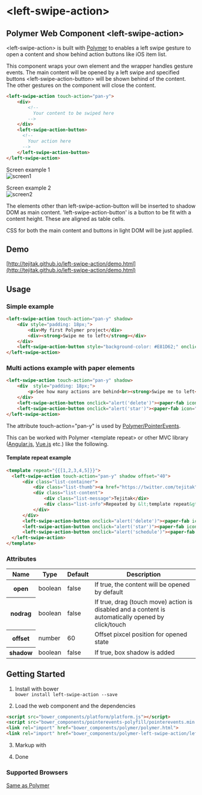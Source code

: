# &lt;left-swipe-action&gt;

## Polymer Web Component &lt;left-swipe-action&gt;

&lt;left-swipe-action&gt; is built with [Polymer](http://www.polymer-project.org/) to enables a left swipe gesture to open a content and show behind action buttons like iOS item list.

This component wraps your own element and the wrapper handles gesture events. The main content will be opened by a left swipe and specified buttons &lt;left-swipe-action-button&gt; will be shown behind of the content. The other gestures on the component will close the content.

```html
<left-swipe-action touch-action="pan-y">
    <div>
        <!-- 
          Your content to be swiped here
        -->
    </div>
    <left-swipe-action-button>
      <!-- 
        Your action here
      -->
    </left-swipe-action-button>
</left-swipe-action>
```

Screen example 1  
![screen1](http://www.tejitak.com/blog/wp-content/uploads/2014/08/%E3%82%B9%E3%82%AF%E3%83%AA%E3%83%BC%E3%83%B3%E3%82%B7%E3%83%A7%E3%83%83%E3%83%88-2014-08-07-12.10.16.png)


Screen example 2  
![screen2](http://www.tejitak.com/blog/wp-content/uploads/2014/08/%E3%82%B9%E3%82%AF%E3%83%AA%E3%83%BC%E3%83%B3%E3%82%B7%E3%83%A7%E3%83%83%E3%83%88-2014-08-07-12.04.19.png)


The elements other than left-swipe-action-button will be inserted to shadow DOM as main content.
'left-swipe-action-button' is a button to be fit with a content height. These are aligned as table cells.

CSS for both the main content and buttons in light DOM will be just applied.

## Demo
[http://tejitak.github.io/left-swipe-action/demo.html](http://tejitak.github.io/left-swipe-action/demo.html)

## Usage

### Simple example
```html
<left-swipe-action touch-action="pan-y" shadow>
    <div style="padding: 18px;">
        <div>My first Polymer project</div>
        <div><strong>Swipe me to left</strong></div>
    </div>
    <left-swipe-action-button style="background-color: #E81D62;" onclick="alert('delete')">Delete</left-swipe-action-button>
</left-swipe-action>
```

### Multi actions example with paper elements
```html
<left-swipe-action touch-action="pan-y" shadow>
    <div  style="padding: 18px;">
        <p>See how many actions are behind<br><strong>Swipe me to left</strong></p>
    </div>
    <left-swipe-action-button onclick="alert('delete')"><paper-fab icon="delete"></paper-fab></left-swipe-action-button>
    <left-swipe-action-button onclick="alert('star')"><paper-fab icon="star"></paper-fab></left-swipe-action-button>
</left-swipe-action>
```

The attribute touch-action="pan-y" is used by [Polymer/PointerEvents](https://github.com/Polymer/PointerEvents).

This can be worked with Polymer &lt;template repeat&gt; or other MVC library ([Angular.js](https://angularjs.org/), [Vue.js](http://vuejs.org/) etc.) like the following.

#### Template repeat example

```html
<template repeat="{{[1,2,3,4,5]}}">
  <left-swipe-action touch-action="pan-y" shadow offset="40">
      <div class="list-container">
          <div class="list-thumb"><a href="https://twitter.com/tejitak" target="_blank"><paper-icon-button icon="social:person"></paper-icon-button></a></div>
          <div class="list-content">
              <div class="list-message">Tejitak</div>
              <div class="list-info">Repeated by &lt;template repeat&gt; ...</div>
          </div>
      </div>
      <left-swipe-action-button onclick="alert('delete')"><paper-fab icon="delete"></paper-fab></left-swipe-action-button>
      <left-swipe-action-button onclick="alert('star')"><paper-fab icon="star"></paper-fab></left-swipe-action-button>
      <left-swipe-action-button onclick="alert('schedule')"><paper-fab icon="schedule"></paper-fab></left-swipe-action-button>
  </left-swipe-action>
</template>
```

### Attributes
<table>
<thead>
<tr>
<th>Name</th>
<th>Type</th>
<th>Default</th>
<th>Description</th>
</tr>
</thead>
<tbody>
<tr>
<th>open</th>
<td>boolean</td>
<td>false</td>
<td>If true, the content will be opened by default</td>
</tr>
<tr>
<th>nodrag</th>
<td>boolean</td>
<td>false</td>
<td>If true, drag (touch move) action is disabled and a content is automatically opened by click/touch</td>
</tr>
<tr>
<th>offset</th>
<td>number</td>
<td>60</td>
<td>Offset pixcel position for opened state</td>
</tr>
<tr>
<th>shadow</th>
<td>boolean</td>
<td>false</td>
<td>If true, box shadow is added</td>
</tr>
</tbody>
</table>


## Getting Started

1. Install with bower  
`bower install left-swipe-action --save`

2. Load the web component and the dependencies

```html
<script src="bower_components/platform/platform.js"></script>
<script src="bower_components/pointerevents-polyfill/pointerevents.min.js"></script>
<link rel="import" href="bower_components/polymer/polymer.html">
<link rel="import" href="bower_components/polymer-left-swipe-action/left-swipe-action.html">
```

3. Markup with <left-swipe-action></left-swipe-action>

4. Done

### Supported Browsers

[Same as Polymer](http://www.polymer-project.org/resources/compatibility.html)
